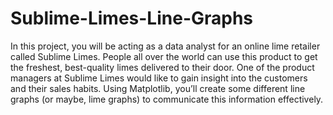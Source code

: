 # Sublime-Limes-Line-Graphs

In this project, you will be acting as a data analyst for an online lime retailer called Sublime Limes. People all over the world can use this product to get the freshest, best-quality limes delivered to their door. One of the product managers at Sublime Limes would like to gain insight into the customers and their sales habits. Using Matplotlib, you’ll create some different line graphs (or maybe, lime graphs) to communicate this information effectively.
